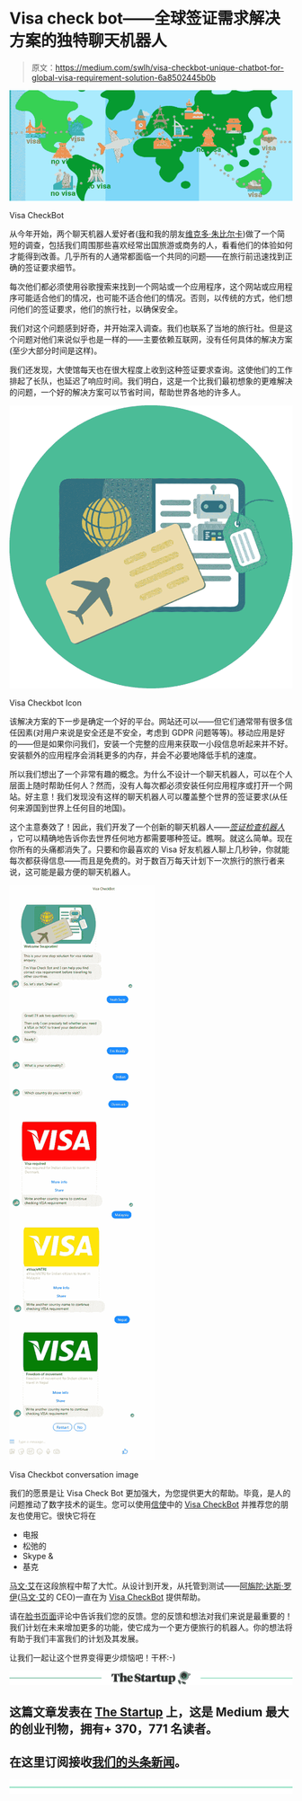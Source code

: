 # Visa check bot——全球签证需求解决方案的独特聊天机器人

> 原文：<https://medium.com/swlh/visa-checkbot-unique-chatbot-for-global-visa-requirement-solution-6a8502445b0b>

![](img/1dbd5cf30a59bada5674c4ee3f5b5e2f.png)

Visa CheckBot

从今年开始，两个聊天机器人爱好者([我](https://www.linkedin.com/in/swapratim)和我的朋友[维克多·朱比尔卡](https://www.linkedin.com/in/victor-jubirca-0a77b5b6/))做了一个简短的调查，包括我们周围那些喜欢经常出国旅游或商务的人，看看他们的体验如何才能得到改善。几乎所有的人通常都面临一个共同的问题——在旅行前迅速找到正确的签证要求细节。

每次他们都必须使用谷歌搜索来找到一个网站或一个应用程序，这个网站或应用程序可能适合他们的情况，也可能不适合他们的情况。否则，以传统的方式，他们想问他们的签证要求，他们的旅行社，以确保安全。

我们对这个问题感到好奇，并开始深入调查。我们也联系了当地的旅行社。但是这个问题对他们来说似乎也是一样的——主要依赖互联网，没有任何具体的解决方案(至少大部分时间是这样)。

我们还发现，大使馆每天也在很大程度上收到这种签证要求查询。这使他们的工作排起了长队，也延迟了响应时间。我们明白，这是一个比我们最初想象的更难解决的问题，一个好的解决方案可以节省时间，帮助世界各地的许多人。

![](img/fb69e105cc4a96b6688e226eb95aecf0.png)

Visa Checkbot Icon

该解决方案的下一步是确定一个好的平台。网站还可以——但它们通常带有很多信任因素(对用户来说是安全还是不安全，考虑到 GDPR 问题等等)。移动应用是好的——但是如果你问我们，安装一个完整的应用来获取一小段信息听起来并不好。安装额外的应用程序会消耗更多的内存，并会不必要地降低手机的速度。

所以我们想出了一个非常有趣的概念。为什么不设计一个聊天机器人，可以在个人层面上随时帮助任何人？然而，没有人每次都必须安装任何应用程序或打开一个网站。好主意！我们发现没有这样的聊天机器人可以覆盖整个世界的签证要求(从任何来源国到世界上任何目的地国)。

这个主意奏效了！因此，我们开发了一个创新的聊天机器人——[*签证检查机器人*](https://www.facebook.com/visacheckbot) ，它可以精确地告诉你去世界任何地方都需要哪种签证。瞧啊。就这么简单。现在你所有的头痛都消失了。只要和你最喜欢的 Visa 好友机器人聊上几秒钟，你就能每次都获得信息——而且是免费的。对于数百万每天计划下一次旅行的旅行者来说，这可能是最方便的聊天机器人。

![](img/bde1f44ce7372515f0d8b9383ca9b5e1.png)

Visa Checkbot conversation image

我们的愿景是让 Visa Check Bot 更加强大，为您提供更大的帮助。毕竟，是人的问题推动了数字技术的诞生。您可以使用[信使](https://www.messenger.com/)中的 [Visa CheckBot](https://m.me/visacheckbot) 并推荐您的朋友也使用它。很快它将在

*   电报
*   松弛的
*   Skype &
*   基克

[马文·艾](http://www.marvinai.live/)在这段旅程中帮了大忙。从设计到开发，从托管到测试——[阿旃陀·达斯·罗伊](https://www.linkedin.com/in/ajanta-das-roy-a4347571)([马文·艾](https://www.linkedin.com/company/marvinai)的 CEO)一直在为 [Visa CheckBot](https://www.facebook.com/visacheckbot) 提供帮助。

请在[脸书页面](https://www.facebook.com/visacheckbot)评论中告诉我们您的反馈。您的反馈和想法对我们来说是最重要的！我们计划在未来增加更多的功能，使它成为一个更方便旅行的机器人。你的想法将有助于我们丰富我们的计划及其发展。

让我们一起让这个世界变得更少烦恼吧！干杯:-)

[![](img/308a8d84fb9b2fab43d66c117fcc4bb4.png)](https://medium.com/swlh)

## 这篇文章发表在 [The Startup](https://medium.com/swlh) 上，这是 Medium 最大的创业刊物，拥有+ 370，771 名读者。

## 在这里订阅接收[我们的头条新闻](http://growthsupply.com/the-startup-newsletter/)。

[![](img/b0164736ea17a63403e660de5dedf91a.png)](https://medium.com/swlh)